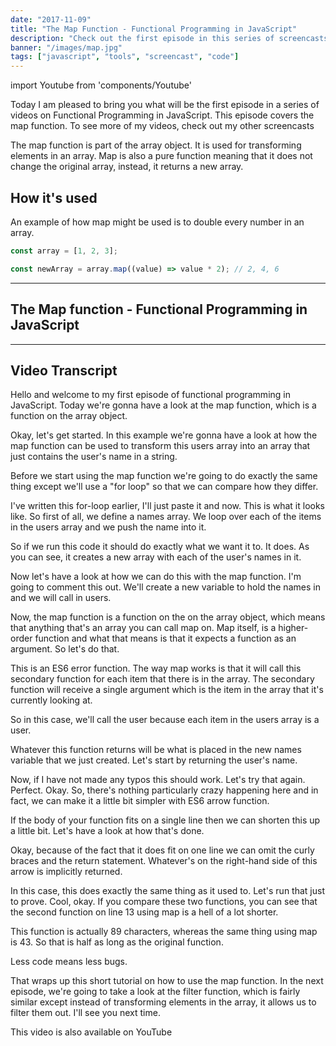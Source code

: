 ```yaml
---
date: "2017-11-09"
title: "The Map Function - Functional Programming in JavaScript"
description: "Check out the first episode in this series of screencasts on functional programming in JavaScript. In this episode, we'll look at the Map function."
banner: "/images/map.jpg"
tags: ["javascript", "tools", "screencast", "code"]
---
```


import Youtube from 'components/Youtube'

Today I am pleased to bring you what will be the first episode in a series of videos on Functional Programming in JavaScript. This episode covers the map function. To see more of my videos, check out my other screencasts

The map function is part of the array object. It is used for transforming elements in an array. Map is also a pure function meaning that it does not change the original array, instead, it returns a new array.

## How it's used

An example of how map might be used is to double every number in an array.

```javascript
const array = [1, 2, 3];

const newArray = array.map((value) => value * 2); // 2, 4, 6
```

---

## The Map function - Functional Programming in JavaScript

<Youtube code="gazsGHcj7AE" title="The Map function - Functional Programming in JavaScript" />

---

## Video Transcript

Hello and welcome to my first episode of functional programming in JavaScript. Today we're gonna have a look at the map function, which is a function on the array object.

Okay, let's get started. In this example we're gonna have a look at how the map function can be used to transform this users array into an array that just contains the user's name in a string.

Before we start using the map function we're going to do exactly the same thing except we'll use a "for loop" so that we can compare how they differ.

I've written this for-loop earlier, I'll just paste it and now. This is what it looks like. So first of all, we define a names array. We loop over each of the items in the users array and we push the name into it.

So if we run this code it should do exactly what we want it to. It does. As you can see, it creates a new array with each of the user's names in it.

Now let's have a look at how we can do this with the map function. I'm going to comment this out. We'll create a new variable to hold the names in and we will call in users.

Now, the map function is a function on the on the array object, which means that anything that's an array you can call map on. Map itself, is a higher-order function and what that means is that it expects a function as an argument. So let's do that.

This is an ES6 error function. The way map works is that it will call this secondary function for each item that there is in the array. The secondary function will receive a single argument which is the item in the array that it's currently looking at.

So in this case, we'll call the user because each item in the users array is a user.

Whatever this function returns will be what is placed in the new names variable that we just created. Let's start by returning the user's name.

Now, if I have not made any typos this should work. Let's try that again. Perfect. Okay. So, there's nothing particularly crazy happening here and in fact, we can make it a little bit simpler with ES6 arrow function.

If the body of your function fits on a single line then we can shorten this up a little bit. Let's have a look at how that's done.

Okay, because of the fact that it does fit on one line we can omit the curly braces and the return statement. Whatever's on the right-hand side of this arrow is implicitly returned.

In this case, this does exactly the same thing as it used to. Let's run that just to prove. Cool, okay. If you compare these two functions, you can see that the second function on line 13 using map is a hell of a lot shorter.

This function is actually 89 characters, whereas the same thing using map is 43. So that is half as long as the original function.

Less code means less bugs.

That wraps up this short tutorial on how to use the map function. In the next episode, we're going to take a look at the filter function, which is fairly similar except instead of transforming elements in the array, it allows us to filter them out. I'll see you next time.

This video is also available on YouTube
